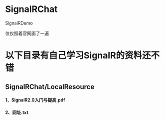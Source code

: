 # SignalRChat
SignalRDemo


 仅仅照着官网画了一遍
# 以下目录有自己学习SignalR的资料还不错
## SignalRChat/LocalResource
#### 1、SignalR2.0入门与提高.pdf
#### 2、网址.txt
